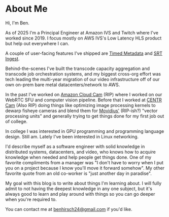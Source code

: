 # About Me

Hi, I'm Ben.

As of 2025 I'm a Principal Engineer at Amazon IVS and Twitch where I've worked since 2019. I focus mostly on AWS IVS's Low Latency HLS product but help out everywhere I can.

A couple of user-facing features I've shipped are [Timed Metadata](https://docs.aws.amazon.com/ivs/latest/LowLatencyUserGuide/metadata.html) and [SRT Ingest](https://aws.amazon.com/about-aws/whats-new/2024/04/amazon-ivs-low-latency-streaming-srt-ingest/).

Behind-the-scenes I've built the transcode capacity aggregation and transcode job orchestration systems, and my biggest cross-org effort was tech leading the multi-year migration of our video infrastructure off of our own on-prem bare metal datacenters/network to AWS.

In the past I've worked on [Amazon Cloud Cam](https://www.amazon.com/Amazon-Cloud-Indoor-Security-Camera/dp/B01MTOMIB4) (RIP) where I worked on our WebRTC SFU and computer vision pipeline. Before that I worked at [CENTR Cam](https://techcrunch.com/2014/05/28/centr-cam-is-a-gopro-competitor-that-captures-everything-around-you/) (Also RIP) doing things like optimizing image processing kernels to dewarp fisheye cameras and blend them for [Movidius'](https://www.intel.com/content/www/us/en/developer/topic-technology/edge-5g/hardware/vision-accelerator-movidius-vpu.html) (RIP-ish?) "vector processing units" and generally trying to get things done for my first job out of college.

In college I was interested in GPU programming and programming language design. Still am. Lately I've been interested in Linux networking.

I'd describe myself as a software engineer with solid knowledge in distributed systems, datacenters, and video, who knows how to acquire knowledge when needed and help people get things done. One of my favorite compliments from a manager was "I don't have to worry when I put you on a project because I know you'll move it forward somehow". My other favorite quote from an old co-worker is "just another day in paradise".

My goal with this blog is to write about things I'm learning about. I will fully admit to not having the deepest knowledge in any one subject, but it's always good to learn and play around with things so you can go deeper when you're required to.

You can contact me at benhirsch24@gmail.com if you'd like.
